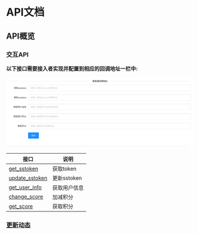 # API文档



## API概览



### 交互API

**以下接口需要接入者实现并配置到相应的回调地址一栏中:**

![callback_config](./Resources/callback_config.png "callback_config")

| 接口                                | 说明         |
| ----------------------------------- | ------------ |
| [get_sstoken](./get_sstoken.md)     | 获取token    |
| [update_sstoken](./update_sstoken)  | 更新sstoken  |
| [get_user_info](./get_user_info.md) | 获取用户信息 |
| [change_score](./change_score.md)   | 加减积分     |
| [get_score](./get_score)            | 获取积分     |



### [更新动态](./版本更新.md)
